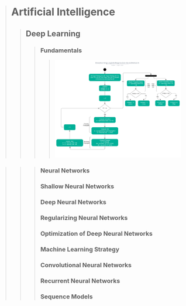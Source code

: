 > # Artificial Intelligence
>> ## Deep Learning
>>> ### Fundamentals
>>>> ![GitHub Logo](https://github.com/mlaai/Deep-Learning/blob/master/Deeplearning-LogisticRegression-NeuralNetwork.png)

>>> ### Neural Networks
>>> ### Shallow Neural Networks
>>> ### Deep Neural Networks
>>> ### Regularizing Neural Networks
>>> ### Optimization of Deep Neural Networks
>>> ### Machine Learning Strategy
>>> ### Convolutional Neural Networks
>>> ### Recurrent Neural Networks
>>> ### Sequence Models
